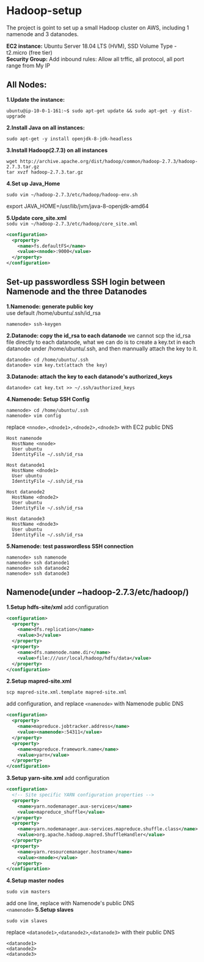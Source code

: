 # Hadoop-setup
The project is goint to set up a small Hadoop cluster on AWS, including 1 namenode and 3 datanodes.

**EC2 instance:** Ubuntu Server 18.04 LTS (HVM), SSD Volume Type - t2.micro (free tier)<br>
**Security Group:** Add inbound rules: Allow all trffic, all protocol, all port range from My IP

## All Nodes:
**1.Update the instance:**
<br>
```shell
ubuntu@ip-10-0-1-161:~$ sudo apt-get update && sudo apt-get -y dist-upgrade 
```

**2.Install Java on all instances:**
<br>
```shell
sudo apt-get -y install openjdk-8-jdk-headless
```

**3.Install Hadoop(2.7.3) on all instances**
<br>
```shell
wget http://archive.apache.org/dist/hadoop/common/hadoop-2.7.3/hadoop-2.7.3.tar.gz
tar xvzf hadoop-2.7.3.tar.gz
```

**4.Set up Java_Home**
```shell
sudo vim ~/hadoop-2.7.3/etc/hadoop/hadoop-env.sh
```
export JAVA_HOME=/usr/lib/jvm/java-8-openjdk-amd64

**5.Update core_site.xml**
<br>```sodu vim ~/hadoop-2.7.3/etc/hadoop/core_site.xml```
```xml
<configuration>
  <property>
    <name>fs.defaultFS</name>
    <value><nnode>:9000</value>
  </property>
</configuration>
  ```

## Set-up passwordless SSH login between Namenode and the three Datanodes
**1.Namenode: generate public key**
<br>use default /home/ubuntu/.ssh/id_rsa
```shell
namenode> ssh-keygen
```
**2.Datanode: copy the id_rsa to each datanode**
we cannot scp the id_rsa file directly to each datanode, what we can do is to create a key.txt in each datanode under /home/ubuntu/.ssh, and then mannually attach the key to it.
```shell
datanode> cd /home/ubuntu/.ssh
datanode> vim key.txt(attach the key)
```
**3.Datanode: attach the key to each datanode's authorized_keys**
```shell
datanode> cat key.txt >> ~/.ssh/authorized_keys
```
**4.Namenode: Setup SSH Config**
```shell
namenode> cd /home/ubuntu/.ssh
namenode> vim config
```
replace `<nnode>,<dnode1>,<dnode2>,<dnode3>` with EC2 public DNS
```
Host namenode
  HostName <nnode>
  User ubuntu
  IdentityFile ~/.ssh/id_rsa

Host datanode1
  HostName <dnode1>
  User ubuntu
  IdentityFile ~/.ssh/id_rsa

Host datanode2
  HostName <dnode2>
  User ubuntu
  IdentityFile ~/.ssh/id_rsa

Host datanode3
  HostName <dnode3>
  User ubuntu
  IdentityFile ~/.ssh/id_rsa
```
**5.Namenode: test passwordless SSH connection**
```shell
namenode> ssh namenode
namenode> ssh datanode1
namenode> ssh datanode2
namenode> ssh datanode3
```
## Namenode(under ~hadoop-2.7.3/etc/hadoop/)
**1.Setup hdfs-site/xml**
add configuration
```xml
<configuration>
  <property>
    <name>dfs.replication</name>
    <value>3</value>
  </property>
  <property>
    <name>dfs.namenode.name.dir</name>
    <value>file:///usr/local/hadoop/hdfs/data</value>
  </property>
</configuration>
```
**2.Setup mapred-site.xml**
```shell
scp mapred-site.xml.template mapred-site.xml
```
add configuration, and replace `<namenode>` with Namenode public DNS
```xml
<configuration>
  <property>
    <name>mapreduce.jobtracker.address</name>
    <value><namenode>:54311</value>
  </property>
  <property>
    <name>mapreduce.framework.name</name>
    <value>yarn</value>
  </property>
</configuration>
  ```
**3.Setup yarn-site.xml**
add configuration
```xml
<configuration>
  <!-- Site specific YARN configuration properties -->
  <property>
    <name>yarn.nodemanager.aux-services</name>
    <value>mapreduce_shuffle</value>
  </property>
  <property>
    <name>yarn.nodemanager.aux-services.mapreduce.shuffle.class</name>
    <value>org.apache.hadoop.mapred.ShuffleHandler</value>
  </property>
  <property>
    <name>yarn.resourcemanager.hostname</name>
    <value><nnode></value>
  </property>
</configuration>
  ```
**4.Setup master nodes**
```shell
sudo vim masters
```
add one line, replace <namenode> with Namenode's public DNS
<br>`<namenode>`
**5.Setup slaves**
```shell
sudo vim slaves
```
replace `<datanode1>`,`<datanode2>`,`<datanode3>` with their public DNS
<br>
```shell
<datanode1>
<datanode2>
<datanode3>
```
  
  
